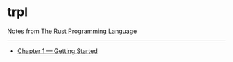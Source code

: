 # trpl

Notes from [The Rust Programming Language](https://doc.rust-lang.org/stable/book/)

---

- [Chapter 1 — Getting Started](/chap_1/)
